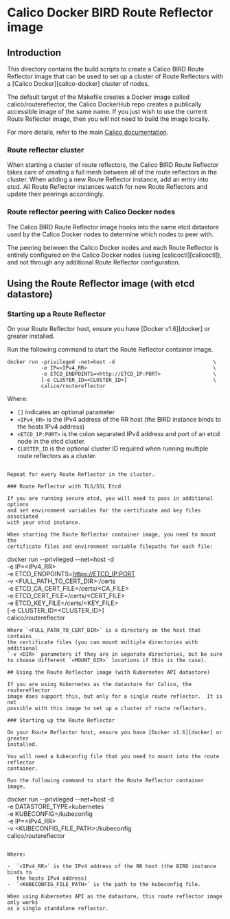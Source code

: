 # Calico Docker BIRD Route Reflector image

## Introduction

This directory contains the build scripts to create a Calico BIRD Route 
Reflector image that can be used to set up a cluster of Route Reflectors with a
[Calico Docker][calico-docker] cluster of nodes.

The default target of the Makefile creates a Docker image called 
calico/routereflector, the Calico DockerHub repo creates a publically 
accessible image of the same name.  If you just wish to use the current Route 
Reflector image, then you will not need to build the image locally.

For more details, refer to the main [Calico documentation](http://docs.projectcalico.org/master/usage/routereflector/calico-routereflector).

### Route reflector cluster

When starting a cluster of route reflectors, the Calico BIRD Route Reflector
takes care of creating a full mesh between all of the route reflectors in the 
cluster. When adding a new Route Reflector instance, add an entry into etcd.
All Route Reflector instances watch for new Route Reflectors and update their
peerings accordingly.

### Route reflector peering with Calico Docker nodes

The Calico BIRD Route Reflector image hooks into the same etcd datastore used
by the Calico Docker nodes to determine which nodes to peer with.

The peering between the Calico Docker nodes and each Route Reflector is 
entirely configured on the Calico Docker nodes (using [calicoctl][calicoctl]),
and not through any additional Route Reflector configuration.

## Using the Route Reflector image (with etcd datastore)

### Starting up a Route Reflector

On your Route Reflector host, ensure you have [Docker v1.6][docker] or greater
installed.

Run the following command to start the Route Reflector container image.

```
docker run -privileged -net=host -d                                \ 
           -e IP=<IPv4_RR>                                         \
           -e ETCD_ENDPOINTS=<http://ETCD_IP:PORT>                 \
           [-e CLUSTER_ID=<CLUSTER_ID>]                            \
           calico/routereflector
```

Where:

-  `[]` indicates an optional parameter
-  `<IPv4_RR>` is the IPv4 address of the RR host (the BIRD instance binds to 
   the hosts IPv4 address)
-  `<ETCD_IP:PORT>` is the colon separated IPv4 address and port of an etcd
   node in the etcd cluster.
-  `CLUSTER_ID` is the optional cluster ID required when running multiple route
   reflectors as a cluster.

```

Repeat for every Route Reflector in the cluster.

### Route Reflector with TLS/SSL Etcd

If you are running secure etcd, you will need to pass in additional options
and set environment variables for the certificate and key files associated
with your etcd instance.

When starting the Route Reflector container image, you need to mount the
certificate files and environment variable filepaths for each file:
```
docker run --privileged --net=host -d                              \
           -e IP=<IPv4_RR>                                         \
           -e ETCD_ENDPOINTS=<https://ETCD_IP:PORT>                \
           -v <FULL_PATH_TO_CERT_DIR>:/certs                       \
           -e ETCD_CA_CERT_FILE=/certs/<CA_FILE>                   \
           -e ETCD_CERT_FILE=/certs/<CERT_FILE>                    \
           -e ETCD_KEY_FILE=/certs/<KEY_FILE>                      \
           [-e CLUSTER_ID=<CLUSTER_ID>]                            \
           calico/routereflector
```
Where `<FULL_PATH_TO_CERT_DIR>` is a directory on the host that contains
the certificate files (you can mount multiple directories with additional
`-v <DIR>` parameters if they are in separate directories, but be sure
to choose different `<MOUNT_DIR>` locations if this is the case).

## Using the Route Reflector image (with Kubernetes API datastore)

If you are using Kubernetes as the datastore for Calico, the routereflector
image does support this, but only for a single route reflector.  It is not
possible with this image to set up a cluster of route reflectors.

### Starting up the Route Reflector

On your Route Reflector host, ensure you have [Docker v1.6][docker] or greater
installed.

You will need a kubeconfig file that you need to mount into the route reflector
container.

Run the following command to start the Route Reflector container image.

```
docker run --privileged --net=host -d                              \
           -e DATASTORE_TYPE=kubernetes                            \
           -e KUBECONFIG=/kubeconfig                               \
           -e IP=<IPv4_RR>                                         \
           -v <KUBECONFIG_FILE_PATH>:/kubeconfig                   \
           calico/routereflector
```

Where:

-  `<IPv4_RR>` is the IPv4 address of the RR host (the BIRD instance binds to
   the hosts IPv4 address)
-  `<KUBECONFIG_FILE_PATH>` is the path to the kubeconfig file.

When using Kubernetes API as the datastore, this route reflector image only works
as a single standalone reflector.

